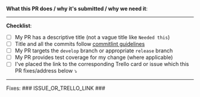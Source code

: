 <!--
Thank you for your pull request, #h5yr! But it's just a beginning. 
Please provide details where it's required and review the requirements below.
-->
**What this PR does / why it's submitted / why we need it**:


---

**Checklist**:
<!-- Remove items that do not apply. For completed items, change [ ] to [x]. -->

- [ ] My PR has a descriptive title (not a vague title like `Needed this`)
- [ ] Title and all the commits follow [commitlint guidelines](https://github.com/conventional-changelog/commitlint#what-is-commitlint)
- [ ] My PR targets the `develop` branch or appropriate `release` branch
- [ ] My PR provides test coverage for my change (where applicable)
- [ ] I've placed the link to the corresponding Trello card or issue which this PR fixes/address below ⤵️

---

Fixes: ### ISSUE_OR_TRELLO_LINK ###